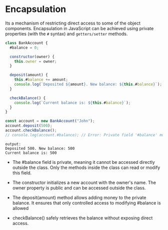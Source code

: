 # Encapsulation
Its a mechanism of restricting direct access to some of the object components.
Encapsulation in JavaScript can be achieved using private properties (with the ` # ` syntax) and `getters/setter` methods.

```js
class BankAccount {
  #balance = 0;

  constructor(owner) {
    this.owner = owner;
  }

  deposit(amount) {
    this.#balance += amount;
    console.log(`Deposited ${amount}. New balance: ${this.#balance}`);
  }

  checkBalance() {
    console.log(`Current balance is: ${this.#balance}`);
  }
}

const account = new BankAccount("John");
account.deposit(500);
account.checkBalance();
// console.log(account.#balance); // Error: Private field '#balance' must be declared
```
    output:
    Deposited 500. New balance: 500
    Current balance is: 500

- The #balance field is private, meaning it cannot be accessed directly outside the class. 
Only the methods inside the class can read or modify this field.

- The constructor initializes a new account with the owner's name. The owner property is public and can be accessed outside the class.

-  The deposit(amount) method allows adding money to the private balance. It ensures that only controlled access to modifying #balance is allowed

- checkBalance() safely retrieves the balance without exposing direct access.
